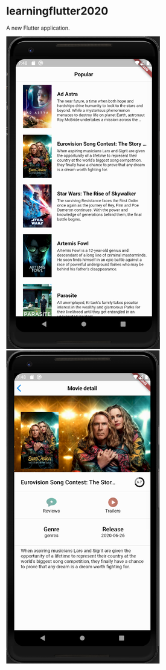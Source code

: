 # learningflutter2020

A new Flutter application.

![Result](lesson2_01.png)
![Result](lesson2_02.png)